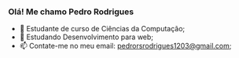 ### Olá! Me chamo Pedro Rodrigues

- 🔭 Estudante de curso de Ciências da Computação;
- 🌱 Estudando Desenvolvimento para web;
- 📫 Contate-me no meu email: pedrorsrodrigues1203@gmail.com;

